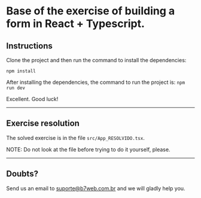# Base of the exercise of building a form in React + Typescript.

## Instructions

Clone the project and then run the command to install the dependencies:

`npm install`

After installing the dependencies, the command to run the project is:
`npm run dev`

Excellent. Good luck!

---

## Exercise resolution

The solved exercise is in the file `src/App_RESOLVIDO.tsx`.

NOTE: Do not look at the file before trying to do it yourself, please.

---

## Doubts?
Send us an email to suporte@b7web.com.br and we will gladly help you.